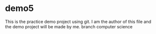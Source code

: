 # demo5
This is the practice demo project using git.
I am the author of this file and the demo project will be made by me.
branch computer science